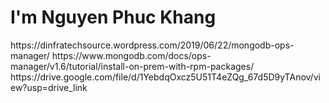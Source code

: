 <h1>I'm Nguyen Phuc Khang</h1>
https://dinfratechsource.wordpress.com/2019/06/22/mongodb-ops-manager/
https://www.mongodb.com/docs/ops-manager/v1.6/tutorial/install-on-prem-with-rpm-packages/
https://drive.google.com/file/d/1YebdqOxcz5U51T4eZQg_67d5D9yTAnov/view?usp=drive_link
